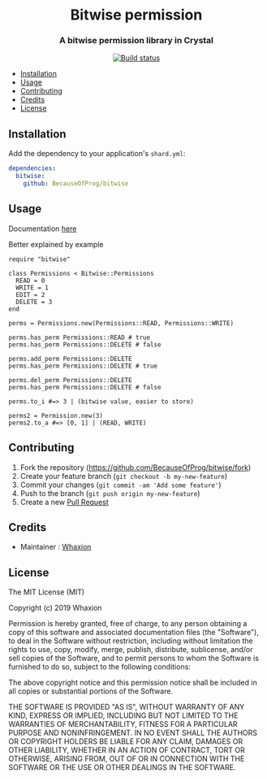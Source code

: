 <div align="center">
  <h1>Bitwise permission</h1>
  <h3>A bitwise permission library in Crystal</h3>
  <a href="https://circleci.com/gh/BecauseOfProg/bitwise">
    <img src="https://circleci.com/gh/BecauseOfProg/bitwise.svg?style=svg" alt="Build status" />
  </a>
</div>

- [Installation](#installation)
- [Usage](#usage)
- [Contributing](#contributing)
- [Credits](#credits)
- [License](#license)

## Installation

Add the dependency to your application's `shard.yml`:

```yaml
dependencies:
  bitwise:
    github: BecauseOfProg/bitwise
```

## Usage
Documentation <a href="https://becauseofprog.github.io/bitwise/">here</a>

Better explained by example

```crystal
require "bitwise"

class Permissions < Bitwise::Permissions
  READ = 0
  WRITE = 1
  EDIT = 2
  DELETE = 3
end

perms = Permissions.new(Permissions::READ, Permissions::WRITE)

perms.has_perm Permissions::READ # true
perms.has_perm Permissions::DELETE # false

perms.add_perm Permissions::DELETE
perms.has_perm Permissions::DELETE # true

perms.del_perm Permissions::DELETE
perms.has_perm Permissions::DELETE # false

perms.to_i #=> 3 | (bitwise value, easier to store)

perms2 = Permission.new(3)
perms2.to_a #=> [0, 1] | (READ, WRITE)
```

## Contributing

1. Fork the repository (<https://github.com/BecauseOfProg/bitwise/fork>)
2. Create your feature branch (`git checkout -b my-new-feature`)
3. Commit your changes (`git commit -am 'Add some feature'`)
4. Push to the branch (`git push origin my-new-feature`)
5. Create a new [Pull Request](https://github.com/BecauseOfProg/bitwise/pulls?q=is%3Apr+is%3Aopen+sort%3Aupdated-desc)

## Credits

- Maintainer : [Whaxion](https://github.com/Whaxion)

## License

The MIT License (MIT)

Copyright (c) 2019 Whaxion

Permission is hereby granted, free of charge, to any person obtaining a copy
of this software and associated documentation files (the "Software"), to deal
in the Software without restriction, including without limitation the rights
to use, copy, modify, merge, publish, distribute, sublicense, and/or sell
copies of the Software, and to permit persons to whom the Software is
furnished to do so, subject to the following conditions:

The above copyright notice and this permission notice shall be included in
all copies or substantial portions of the Software.

THE SOFTWARE IS PROVIDED "AS IS", WITHOUT WARRANTY OF ANY KIND, EXPRESS OR
IMPLIED, INCLUDING BUT NOT LIMITED TO THE WARRANTIES OF MERCHANTABILITY,
FITNESS FOR A PARTICULAR PURPOSE AND NONINFRINGEMENT. IN NO EVENT SHALL THE
AUTHORS OR COPYRIGHT HOLDERS BE LIABLE FOR ANY CLAIM, DAMAGES OR OTHER
LIABILITY, WHETHER IN AN ACTION OF CONTRACT, TORT OR OTHERWISE, ARISING FROM,
OUT OF OR IN CONNECTION WITH THE SOFTWARE OR THE USE OR OTHER DEALINGS IN
THE SOFTWARE.
